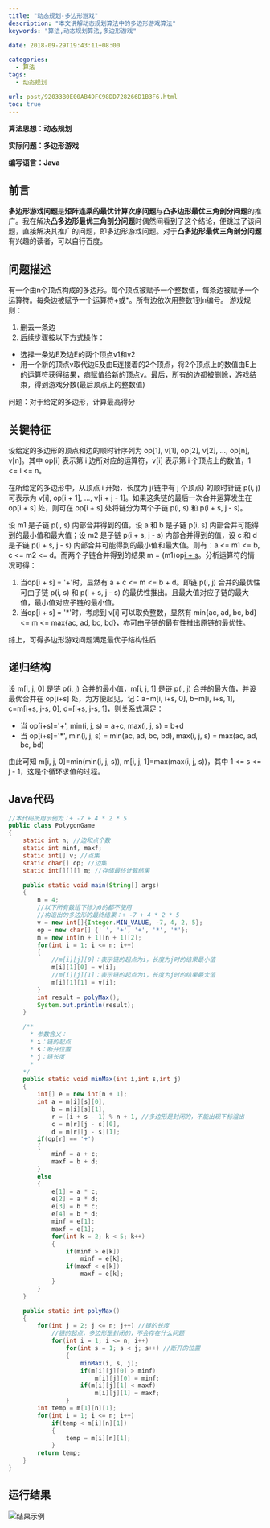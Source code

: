 ```yaml
---
title: "动态规划-多边形游戏"
description: "本文讲解动态规划算法中的多边形游戏算法"
keywords: "算法,动态规划算法,多边形游戏"

date: 2018-09-29T19:43:11+08:00

categories:
  - 算法
tags:
  - 动态规划

url: post/92033B0E00AB4DFC98DD728266D1B3F6.html
toc: true
---
```


**算法思想：动态规划**

**实际问题：多边形游戏**

**编写语言：Java**

<!--More-->

## 前言

**多边形游戏问题**是**矩阵连乘的最优计算次序问题**与**凸多边形最优三角剖分问题**的推广。我在解决**凸多边形最优三角剖分问题**时偶然间看到了这个结论，便跳过了该问题，直接解决其推广的问题，即多边形游戏问题。对于**凸多边形最优三角剖分问题**有兴趣的读者，可以自行百度。

## 问题描述

有一个由n个顶点构成的多边形。每个顶点被赋予一个整数值，每条边被赋予一个运算符。每条边被赋予一个运算符+或*。所有边依次用整数1到n编号。
游戏规则：
1. 删去一条边
2. 后续步骤按以下方式操作：
* 选择一条边E及边E的两个顶点v1和v2
*  用一个新的顶点v取代边E及由E连接着的2个顶点，将2个顶点上的数值由E上的运算符获得结果，病赋值给新的顶点v。最后，所有的边都被删除，游戏结束，得到游戏分数(最后顶点上的整数值)

问题：对于给定的多边形，计算最高得分

## 关键特征

设给定的多边形的顶点和边的顺时针序列为 op[1], v[1], op[2], v[2], ..., op[n], v[n]。其中 op[i] 表示第 i  边所对应的运算符，v[i] 表示第 i 个顶点上的数值，1 <= i <= n。

在所给定的多边形中，从顶点 i 开始，长度为 j(链中有 j 个顶点) 的顺时针链 p(i, j) 可表示为 v[i], op[i + 1], ..., v[i + j - 1]。如果这条链的最后一次合并运算发生在 op[i + s] 处，则可在 op[i + s] 处将链分为两个子链 p(i, s) 和 p(i + s, j - s)。

设 m1 是子链 p(i, s) 内部合并得到的值，设 a 和 b 是子链 p(i, s) 内部合并可能得到的最小值和最大值；设 m2 是子链  p(i + s, j - s) 内部合并得到的值，设 c 和 d 是子链 p(i + s, j - s) 内部合并可能得到的最小值和最大值。则有：a <= m1 <= b, c <= m2 <= d。而两个子链合并得到的结果 m = (m1)op[i + s](m2)。分析运算符的情况可得：
1. 当op[i + s] = '+'时，显然有 a + c <= m <= b + d。即链 p(i, j) 合并的最优性可由子链 p(i, s) 和 p(i + s, j - s) 的最优性推出。且最大值对应子链的最大值，最小值对应子链的最小值。
2. 当op[i + s] = '*'时，考虑到 v[i] 可以取负整数，显然有 min{ac, ad, bc, bd} <= m <= max{ac, ad, bc, bd}，亦可由子链的最有性推出原链的最优性。

综上，可得多边形游戏问题满足最优子结构性质

## 递归结构

设 m[i, j, 0] 是链 p(i, j) 合并的最小值，m[i, j, 1] 是链 p(i, j) 合并的最大值，并设最优合并在 op[i+s] 处，为方便起见，记：a=m[i, i+s, 0], b=m[i, i+s, 1], c=m[i+s, j-s, 0], d=[i+s, j-s, 1]，则关系式满足：
* 当 op[i+s]='+', min(i, j, s) = a+c, max(i, j, s) = b+d
* 当 op[i+s]='*', min(i, j, s) = min(ac, ad, bc, bd), max(i, j, s) = max(ac, ad, bc, bd)

由此可知 m[i, j, 0]=min(min(i, j, s)), m[i, j, 1]=max(max(i, j, s))，其中 1 <= s <= j - 1，这是个循环求值的过程。

## Java代码

```Java
//本代码所用示例为：+ -7 + 4 * 2 * 5
public class PolygonGame
{
    static int n; //边和点个数
    static int minf, maxf;
    static int[] v; //点集
    static char[] op; //边集
    static int[][][] m; //存储最终计算结果

    public static void main(String[] args)
    {
        n = 4;
        //以下所有数组下标为0的都不使用
        //构造出的多边形的最终结果：+ -7 + 4 * 2 * 5
        v = new int[]{Integer.MIN_VALUE, -7, 4, 2, 5};
        op = new char[] {' ', '+', '+', '*', '*'};
        m = new int[n + 1][n + 1][2];
        for(int i = 1; i <= n; i++)
        {
            //m[i][j][0]：表示链的起点为i，长度为j时的结果最小值
            m[i][1][0] = v[i];
            //m[i][j][1]：表示链的起点为i，长度为j时的结果最大值
            m[i][1][1] = v[i];
        }
        int result = polyMax();
        System.out.println(result);
    }

    /**
      * 参数含义：
      * i：链的起点
      * s：断开位置
      * j：链长度
      *
    */
    public static void minMax(int i,int s,int j)
    {
        int[] e = new int[n + 1];
        int a = m[i][s][0],
            b = m[i][s][1],
            r = (i + s - 1) % n + 1, //多边形是封闭的，不能出现下标溢出
            c = m[r][j - s][0],
            d = m[r][j - s][1];
        if(op[r] == '+')
        {
            minf = a + c;
            maxf = b + d;
        }
        else
        {
            e[1] = a * c;
            e[2] = a * d;
            e[3] = b * c;
            e[4] = b * d;
            minf = e[1];
            maxf = e[1];
            for(int k = 2; k < 5; k++)
            {
                if(minf > e[k])
                    minf = e[k];
                if(maxf < e[k])
                    maxf = e[k];
            }
        }
    }

    public static int polyMax()
    {
        for(int j = 2; j <= n; j++) //链的长度
            //链的起点，多边形是封闭的，不会存在什么问题
            for(int i = 1; i <= n; i++)
                for(int s = 1; s < j; s++) //断开的位置
                {
                    minMax(i, s, j);
                    if(m[i][j][0] > minf)
                        m[i][j][0] = minf;
                    if(m[i][j][1] < maxf)
                        m[i][j][1] = maxf;
                }
        int temp = m[1][n][1];
        for(int i = 1; i <= n; i++)
            if(temp < m[i][n][1])
            {
                temp = m[i][n][1];
            }
        return temp;
    }
}
```

## 运行结果

![结果示例](/imgs/动态规划-多边形游戏.webp)
